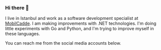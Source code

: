 ### Hi there 👋

I live in Istanbul and work as a software development specialist at <a href="https://www.mobilcadde.com">MobilCadde</a>. I am making improvements with .NET technologies. I'm doing little experiments with Go and Python, and I'm trying to improve myself in these languages.

You can reach me from the social media accounts below.

<!--
**yisleyen/yisleyen** is a ✨ _special_ ✨ repository because its `README.md` (this file) appears on your GitHub profile.

Here are some ideas to get you started:

- 🔭 I’m currently working on ...
- 🌱 I’m currently learning ...
- 👯 I’m looking to collaborate on ...
- 🤔 I’m looking for help with ...
- 💬 Ask me about ...
- 📫 How to reach me: ...
- 😄 Pronouns: ...
- ⚡ Fun fact: ...
-->
